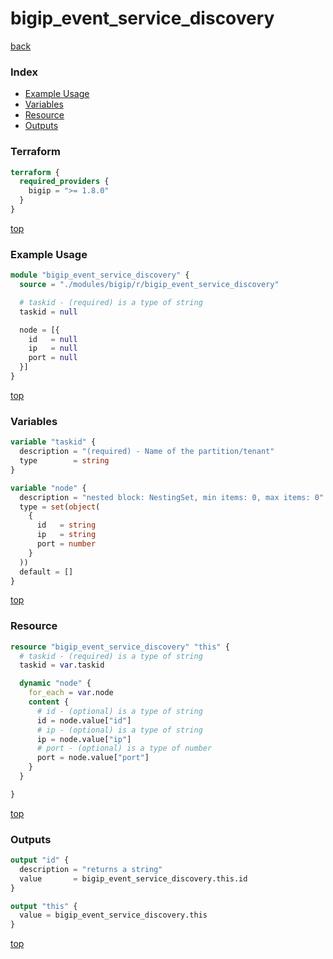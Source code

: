 # bigip_event_service_discovery

[back](../bigip.md)

### Index

- [Example Usage](#example-usage)
- [Variables](#variables)
- [Resource](#resource)
- [Outputs](#outputs)

### Terraform

```terraform
terraform {
  required_providers {
    bigip = ">= 1.8.0"
  }
}
```

[top](#index)

### Example Usage

```terraform
module "bigip_event_service_discovery" {
  source = "./modules/bigip/r/bigip_event_service_discovery"

  # taskid - (required) is a type of string
  taskid = null

  node = [{
    id   = null
    ip   = null
    port = null
  }]
}
```

[top](#index)

### Variables

```terraform
variable "taskid" {
  description = "(required) - Name of the partition/tenant"
  type        = string
}

variable "node" {
  description = "nested block: NestingSet, min items: 0, max items: 0"
  type = set(object(
    {
      id   = string
      ip   = string
      port = number
    }
  ))
  default = []
}
```

[top](#index)

### Resource

```terraform
resource "bigip_event_service_discovery" "this" {
  # taskid - (required) is a type of string
  taskid = var.taskid

  dynamic "node" {
    for_each = var.node
    content {
      # id - (optional) is a type of string
      id = node.value["id"]
      # ip - (optional) is a type of string
      ip = node.value["ip"]
      # port - (optional) is a type of number
      port = node.value["port"]
    }
  }

}
```

[top](#index)

### Outputs

```terraform
output "id" {
  description = "returns a string"
  value       = bigip_event_service_discovery.this.id
}

output "this" {
  value = bigip_event_service_discovery.this
}
```

[top](#index)